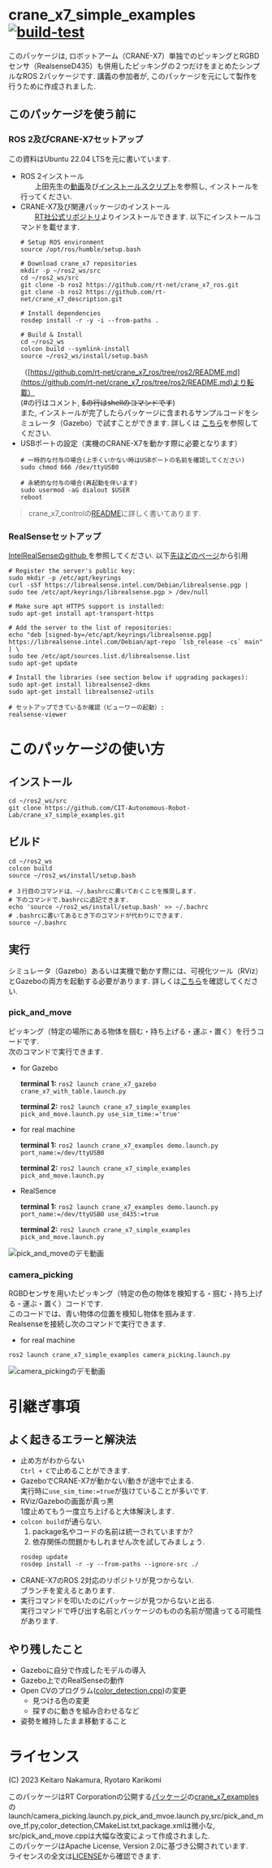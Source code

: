 # crane_x7_simple_examples [![build-test](https://github.com/cit22ros2/crane_x7_simple_examples/actions/workflows/test.yaml/badge.svg)](https://github.com/cit22ros2/crane_x7_simple_examples/actions/workflows/test.yaml)
このパッケージは, ロボットアーム（CRANE-X7）単独でのピッキングとRGBDセンサ（RealsenseD435）も併用したピッキングの２つだけをまとめたシンプルなROS 2パッケージです. 講義の参加者が, このパッケージを元にして製作を行うために作成されました.   


## このパッケージを使う前に
### ROS 2及びCRANE-X7セットアップ  
  この資料はUbuntu 22.04 LTSを元に書いています.   
  * ROS 2インストール  
　　上田先生の[動画](https://youtu.be/mBhtD08f5KY)及び[インストールスクリプト](https://github.com/ryuichiueda/ros2_setup_scripts)を参照し, インストールを行ってください.   
  * CRANE-X7及び関連パッケージのインストール  
　　[RT社公式リポジトリ](https://github.com/rt-net/crane_x7_ros/tree/ros2)よりインストールできます. 以下にインストールコマンドを載せます.   
    ```
    # Setup ROS environment
    source /opt/ros/humble/setup.bash

    # Download crane_x7 repositories
    mkdir -p ~/ros2_ws/src
    cd ~/ros2_ws/src
    git clone -b ros2 https://github.com/rt-net/crane_x7_ros.git
    git clone -b ros2 https://github.com/rt-net/crane_x7_description.git

    # Install dependencies
    rosdep install -r -y -i --from-paths .

    # Build & Install
    cd ~/ros2_ws
    colcon build --symlink-install
    source ~/ros2_ws/install/setup.bash
    ```
    （[https://github.com/rt-net/crane_x7_ros/tree/ros2/README.md](https://github.com/rt-net/crane_x7_ros/tree/ros2/README.md)より転載）  
    (#の行はコメント, ~~$の行はshellのコマンドです~~)  
    また, インストールが完了したらパッケージに含まれるサンプルコードをシミュレータ（Gazebo）で試すことができます. 詳しくは
    [こちら](https://github.com/rt-net/crane_x7_ros/tree/ros2/crane_x7_examples)を参照してください. 
  * USBポートの設定（実機のCRANE-X7を動かす際に必要となります）
	  ```
	  # 一時的な付与の場合(上手くいかない時はUSBポートの名前を確認してください)
	  sudo chmod 666 /dev/ttyUSB0
	
	  # 永続的な付与の場合(再起動を伴います)
    sudo usermod -aG dialout $USER
	  reboot
	  ```
>   crane_x7_controlの[README](https://github.com/rt-net/crane_x7_ros/blob/ros2/crane_x7_control/README.md)に詳しく書いてあります. 

### RealSenseセットアップ
[IntelRealSenseのgithub
](https://github.com/IntelRealSense/librealsense/blob/development/doc/distribution_linux.md#installing-the-packages)を参照してください. 以下[先ほどのページ](https://github.com/IntelRealSense/librealsense/blob/development/doc/distribution_linux.md#installing-the-packages)から引用
```
# Register the server's public key:
sudo mkdir -p /etc/apt/keyrings
curl -sSf https://librealsense.intel.com/Debian/librealsense.pgp | sudo tee /etc/apt/keyrings/librealsense.pgp > /dev/null

# Make sure apt HTTPS support is installed:
sudo apt-get install apt-transport-https

# Add the server to the list of repositories:
echo "deb [signed-by=/etc/apt/keyrings/librealsense.pgp] https://librealsense.intel.com/Debian/apt-repo `lsb_release -cs` main" | \
sudo tee /etc/apt/sources.list.d/librealsense.list
sudo apt-get update

# Install the libraries (see section below if upgrading packages):
sudo apt-get install librealsense2-dkms
sudo apt-get install librealsense2-utils

# セットアップできているか確認（ビューワーの起動）:  
realsense-viewer

```

# このパッケージの使い方
## インストール
```
cd ~/ros2_ws/src
git clone https://github.com/CIT-Autonomous-Robot-Lab/crane_x7_simple_examples.git 
```
## ビルド 
```
cd ~/ros2_ws
colcon build
source ~/ros2_ws/install/setup.bash

# ３行目のコマンドは、~/.bashrcに書いておくことを推奨します.   
# 下のコマンドで.bashrcに追記できます.  
echo 'source ~/ros2_ws/install/setup.bash' >> ~/.bachrc
# .bashrcに書いてあるとき下のコマンドが代わりにできます.
source ~/.bashrc
```
## 実行  
シミュレータ（Gazebo）あるいは実機で動かす際には、可視化ツール（RViz）とGazeboの両方を起動する必要があります. 詳しくは[こちら](https://github.com/rt-net/crane_x7_ros/tree/ros2/crane_x7_examples#3-move_group%E3%81%A8controller%E3%82%92%E8%B5%B7%E5%8B%95%E3%81%99%E3%82%8B)を確認してください.   

### pick_and_move
ピッキング（特定の場所にある物体を掴む・持ち上げる・運ぶ・置く）を行うコードです.   
次のコマンドで実行できます.  

* for Gazebo

  **terminal 1:** `ros2 launch crane_x7_gazebo crane_x7_with_table.launch.py `

  **terminal 2:** `ros2 launch crane_x7_simple_examples pick_and_move.launch.py use_sim_time:='true'`

* for real machine

  **terminal 1:** `ros2 launch crane_x7_examples demo.launch.py port_name:=/dev/ttyUSB0`

  **terminal 2:** `ros2 launch crane_x7_simple_examples pick_and_move.launch.py`

* RealSence

  **terminal 1:** `ros2 launch crane_x7_examples demo.launch.py port_name:=/dev/ttyUSB0 use_d435:=true`

  **terminal 2:** `ros2 launch crane_x7_simple_examples pick_and_move.launch.py`

![pick_and_moveのデモ動画](https://github.com/cit22ros2/crane_x7_simple_examples/assets/79034190/1ae6a7f3-ab86-4d11-852e-52d320dc2758)


### camera_picking
RGBDセンサを用いたピッキング（特定の色の物体を検知する・掴む・持ち上げる・運ぶ・置く）コードです.   
このコードでは、青い物体の位置を検知し物体を掴みます.   
Realsenseを接続し次のコマンドで実行できます.  
* for real machine
```
ros2 launch crane_x7_simple_examples camera_picking.launch.py
```
![camera_pickingのデモ動画](https://github.com/cit22ros2/crane_x7_simple_examples/assets/79034190/6f7d34e0-7bf0-4dd0-a9cf-9fd8b9e58e62)


# 引継ぎ事項
## よく起きるエラーと解決法
* 止め方がわからない  
    `Ctrl + C`で止めることができます. 
* GazeboでCRANE-X7が動かない/動きが途中で止まる.   
    実行時に`use_sim_time:=true`が抜けていることが多いです. 
* RViz/Gazeboの画面が真っ黒  
    1度止めてもう一度立ち上げると大体解決します. 
* `colcon build`が通らない.   
    1. package名やコードの名前は統一されていますか?  
    2. 依存関係の問題かもしれません次を試してみましょう. 
    ```
    rosdep update
    rosdep install -r -y --from-paths --ignore-src ./
    ```
* CRANE-X7のROS 2対応のリポジトリが見つからない.   
    ブランチを変えるとあります. 
* 実行コマンドを叩いたのにパッケージが見つからないと出る.  
    実行コマンドで呼び出す名前とパッケージのものの名前が間違ってる可能性があります.  

## やり残したこと
* Gazeboに自分で作成したモデルの導入
* Gazebo上でのRealSenseの動作
* Open CVのプログラム([color_detection.cpp](https://github.com/cit22ros2/crane_x7_simple_examples/blob/main/src/color_detection.cpp))の変更
  * 見つける色の変更
  * 探すのに動きを組み合わせるなど
* 姿勢を維持したまま移動すること


# ライセンス
(C) 2023 Keitaro Nakamura, Ryotaro Karikomi

このパッケージはRT Corporationの公開する[パッケージ](https://github.com/rt-net/crane_x7_ros/tree/ros2)の[crane_x7_examples](https://github.com/rt-net/crane_x7_ros/tree/ros2/crane_x7_examples)のlaunch/camera_picking.launch.py,pick_and_mvoe.launch.py,src/pick_and_move_tf.py,color_detection,CMakeList.txt,package.xmlは微小な, src/pick_and_move.cppは大幅な改変によって作成されました.  
このパッケージはApache License, Version 2.0に基づき公開されています.  
ライセンスの全文は[LICENSE](./LICENSE)から確認できます.  
